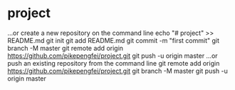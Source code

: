 # project
…or create a new repository on the command line
echo "# project" >> README.md
git init
git add README.md
git commit -m "first commit"
git branch -M master
git remote add origin https://github.com/pikepengfei/project.git
git push -u origin master
…or push an existing repository from the command line
git remote add origin https://github.com/pikepengfei/project.git
git branch -M master
git push -u origin master
